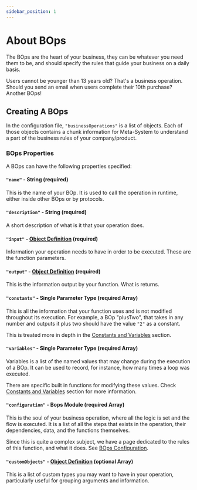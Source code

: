 ```yaml
---
sidebar_position: 1
---
```

# About BOps
The BOps are the heart of your business, they can be whatever you need them to be, and should specify the rules that guide your business on a daily basis.

Users cannot be younger than 13 years old? That's a business operation. Should you send an email when users complete their 10th purchase? Another BOps!

## Creating A BOps
In the configuration file, `"businessOperations"` is a list of objects. Each of those objects contains a chunk information for Meta-System to understand a part of the business rules of your company/product.

### BOps Properties
A BOps can have the following properties specified:
#### `"name"` - String (required)
This is the name of your BOp. It is used to call the operation in runtime, either inside other BOps or by protocols.

#### `"description"` - String (required)
A short description of what is it that your operation does.

#### `"input"` - [Object Definition](../object-definition) (required)
Information your operation needs to have in order to be executed. These are the function parameters.

#### `"output"` - [Object Definition](../object-definition) (required)
This is the information output by your function. What is returns.

#### `"constants"` - Single Parameter Type (required Array)
This is all the information that your function uses and is not modified throughout its execution. For example, a BOp "plusTwo", that takes in any number and outputs it plus two should have the value `"2"` as a constant.

This is treated more in depth in the [Constants and Variables](./constants-and-variables) section.

#### `"variables"` - Single Parameter Type (required Array)
Variables is a list of the named values that may change during the execution of a BOp. It can be used to record, for instance, how many times a loop was executed.

There are specific built in functions for modifying these values. Check [Constants and Variables](./constants-and-variables) section for more information.

#### `"configuration"` - Bops Module (required Array)
This is the soul of your business operation, where all the logic is set and the flow is executed. It is a list of all the steps that exists in the operation, their dependencies, data, and the functions themselves.

Since this is quite a complex subject, we have a page dedicated to the rules of this function, and what it does. See [BOps Configuration](./bops-configuration).

#### `"customObjects"` - [Object Definition](../object-definition) (optional Array)
This is a list of custom types you may want to have in your operation, particularly useful for grouping arguments and information.
